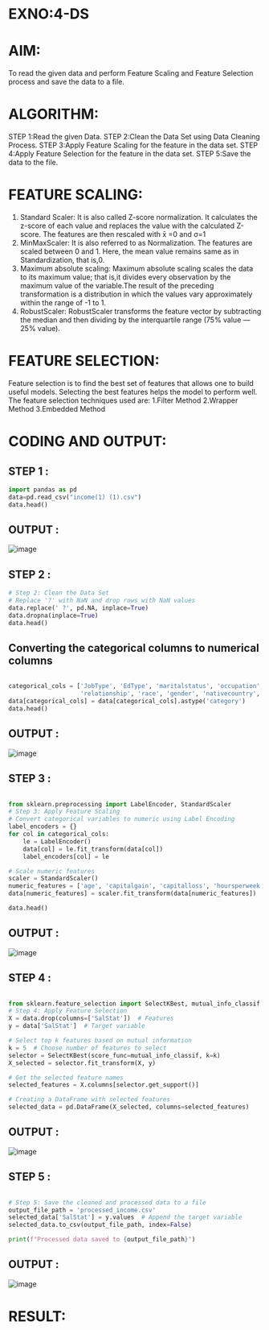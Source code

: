 # EXNO:4-DS
# AIM:
To read the given data and perform Feature Scaling and Feature Selection process and save the
data to a file.

# ALGORITHM:
STEP 1:Read the given Data.
STEP 2:Clean the Data Set using Data Cleaning Process.
STEP 3:Apply Feature Scaling for the feature in the data set.
STEP 4:Apply Feature Selection for the feature in the data set.
STEP 5:Save the data to the file.

# FEATURE SCALING:
1. Standard Scaler: It is also called Z-score normalization. It calculates the z-score of each value and replaces the value with the calculated Z-score. The features are then rescaled with x̄ =0 and σ=1
2. MinMaxScaler: It is also referred to as Normalization. The features are scaled between 0 and 1. Here, the mean value remains same as in Standardization, that is,0.
3. Maximum absolute scaling: Maximum absolute scaling scales the data to its maximum value; that is,it divides every observation by the maximum value of the variable.The result of the preceding transformation is a distribution in which the values vary approximately within the range of -1 to 1.
4. RobustScaler: RobustScaler transforms the feature vector by subtracting the median and then dividing by the interquartile range (75% value — 25% value).

# FEATURE SELECTION:
Feature selection is to find the best set of features that allows one to build useful models. Selecting the best features helps the model to perform well.
The feature selection techniques used are:
1.Filter Method
2.Wrapper Method
3.Embedded Method

# CODING AND OUTPUT:

## STEP 1 :

```python
import pandas as pd
data=pd.read_csv("income(1) (1).csv")
data.head()
```

## OUTPUT :

![image](https://github.com/user-attachments/assets/cfec2734-0cd8-4fba-a90a-46bd5784764d)


## STEP 2 :

```python
# Step 2: Clean the Data Set
# Replace '?' with NaN and drop rows with NaN values
data.replace(' ?', pd.NA, inplace=True)
data.dropna(inplace=True)
data.head()
```

## Converting the categorical columns to numerical columns

```python

categorical_cols = ['JobType', 'EdType', 'maritalstatus', 'occupation', 
                    'relationship', 'race', 'gender', 'nativecountry', 'SalStat']
data[categorical_cols] = data[categorical_cols].astype('category')
data.head()

```

## OUTPUT :

![image](https://github.com/user-attachments/assets/7dfe4f83-b776-42d0-a062-65e64afd7a8f)

## STEP 3 :

```python

from sklearn.preprocessing import LabelEncoder, StandardScaler
# Step 3: Apply Feature Scaling
# Convert categorical variables to numeric using Label Encoding
label_encoders = {}
for col in categorical_cols:
    le = LabelEncoder()
    data[col] = le.fit_transform(data[col])
    label_encoders[col] = le

# Scale numeric features
scaler = StandardScaler()
numeric_features = ['age', 'capitalgain', 'capitalloss', 'hoursperweek']
data[numeric_features] = scaler.fit_transform(data[numeric_features])

data.head()

```

## OUTPUT :

![image](https://github.com/user-attachments/assets/623c52b8-cfa4-4aca-a7fc-0b0e5f24604b)

## STEP 4 :

```PYTHON

from sklearn.feature_selection import SelectKBest, mutual_info_classif
# Step 4: Apply Feature Selection
X = data.drop(columns=['SalStat'])  # Features
y = data['SalStat']  # Target variable

# Select top k features based on mutual information
k = 5  # Choose number of features to select
selector = SelectKBest(score_func=mutual_info_classif, k=k)
X_selected = selector.fit_transform(X, y)

# Get the selected feature names
selected_features = X.columns[selector.get_support()]

# Creating a DataFrame with selected features
selected_data = pd.DataFrame(X_selected, columns=selected_features)

```

## OUTPUT :

![image](https://github.com/user-attachments/assets/0a017bfd-1842-4c2e-b563-95c39a0c3350)

## STEP 5 :

```python

# Step 5: Save the cleaned and processed data to a file
output_file_path = 'processed_income.csv'
selected_data['SalStat'] = y.values  # Append the target variable
selected_data.to_csv(output_file_path, index=False)

print(f"Processed data saved to {output_file_path}")
```

## OUTPUT :

![image](https://github.com/user-attachments/assets/2b4dec41-3170-4efa-9dc8-1fb75a017fad)

# RESULT:
